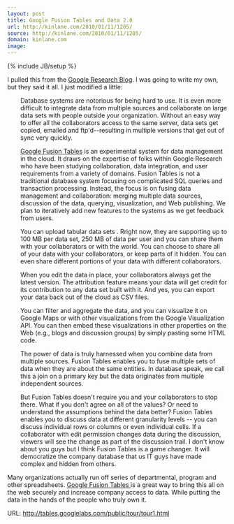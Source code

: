 ```yaml
---
layout: post
title: Google Fusion Tables and Data 2.0
url: http://kinlane.com/2010/01/11/1205/
source: http://kinlane.com/2010/01/11/1205/
domain: kinlane.com
image: 
---
```

{% include JB/setup %}<p>I pulled this from the <a href="http://googleresearch.blogspot.com/2009/06/google-fusion-tables.html">Google Research Blog</a>. I was going to write my own, but they said it all. I just modified a little:
<p style="padding-left: 30px;">Database systems are notorious for being hard to use. It is even more difficult to integrate data from multiple sources and collaborate on large data sets with people outside your organization. Without an easy way to offer all the collaborators access to the same server, data sets get copied, emailed and ftp'd--resulting in multiple versions that get out of sync very quickly.
<p style="padding-left: 30px;"><a href="http://tables.googlelabs.com/public/tour/tour1.html">Google Fusion Tables</a> is an experimental system for data management in the cloud. It draws on the expertise of folks within Google Research who have been studying collaboration, data integration, and user requirements from a variety of domains. Fusion Tables is not a traditional database system focusing on complicated SQL queries and transaction processing. Instead, the focus is on fusing data management and collaboration: merging multiple data sources, discussion of the data, querying, visualization, and Web publishing. We plan to iteratively add new features to the systems as we get feedback from users.
<p style="padding-left: 30px;">You can upload tabular data sets . Rright now, they are supporting up to 100 MB per data set, 250 MB of data per user and you can share them with your collaborators or with the world. You can choose to share all of your data with your collaborators, or keep parts of it hidden. You can even share different portions of your data with different collaborators.
<p style="padding-left: 30px;">When you edit the data in place, your collaborators always get the latest version. The attribution feature means your data will get credit for its contribution to any data set built with it. And yes, you can export your data back out of the cloud as CSV files.
<p style="padding-left: 30px;">You can filter and aggregate the data, and you can visualize it on Google Maps or with other visualizations from the Google Visualization API. You can then embed these visualizations in other properties on the Web (e.g., blogs and discussion groups) by simply pasting some HTML code.
<p style="padding-left: 30px;">The power of data is truly harnessed when you combine data from multiple sources. Fusion Tables enables you to fuse multiple sets of data when they are about the same entities. In database speak, we call this a join on a primary key but the data originates from multiple independent sources.
<p style="padding-left: 30px;">But Fusion Tables doesn't require you and your collaborators to stop there. What if you don't agree on all of the values? Or need to understand the assumptions behind the data better? Fusion Tables enables you to discuss data at different granularity levels -- you can discuss individual rows or columns or even individual cells. If a collaborator with edit permission changes data during the discussion, viewers will see the change as part of the discussion trail.
I don't know about you guys but I think Fusion Tables is a game changer. It will democratize the company database that us IT guys have made complex and hidden from others.<p></p>
Many organizations actually run off series of departmental, program and other spreadsheets. <a href="http://tables.googlelabs.com/public/tour/tour1.html">Google Fusion Tables </a>is a great way to bring this all on the web securely and increase company access to data. While putting the data in the hands of the people who truly own it.<p></p>
URL: <a href="http://tables.googlelabs.com/public/tour/tour1.html">http://tables.googlelabs.com/public/tour/tour1.html</a>
</p>
